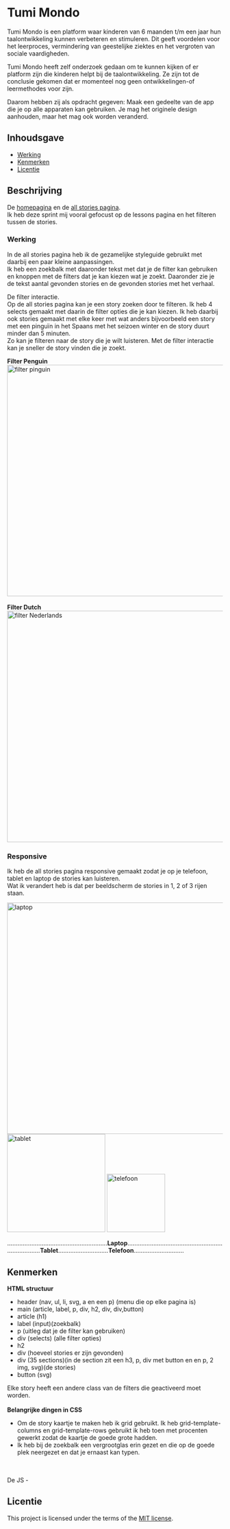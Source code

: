 # Tumi Mondo 
Tumi Mondo is een platform waar kinderen van 6 maanden t/m een jaar hun taalontwikkeling kunnen verbeteren en stimuleren. Dit geeft voordelen voor het leerproces, vermindering van geestelijke ziektes en het vergroten van sociale vaardigheden.

Tumi Mondo heeft zelf onderzoek gedaan om te kunnen kijken of er platform zijn die kinderen helpt bij de taalontwikkeling. Ze zijn tot de conclusie gekomen dat er momenteel nog geen ontwikkelingen-of leermethodes voor zijn.

Daarom hebben zij als opdracht gegeven: Maak een gedeelte van de app die je op alle apparaten kan gebruiken. Je mag het originele design aanhouden, maar het mag ook worden veranderd.

## Inhoudsgave
  * [Werking](#werking)
  * [Kenmerken](#kenmerken)
  * [Licentie](#licentie)

## Beschrijving
De [homepagina](https://nadiachaja.github.io/fix-the-flow-interactive-website/) en de [all stories pagina](https://nadiachaja.github.io/fix-the-flow-interactive-website/lessons/lessons.html). <br>
Ik heb deze sprint mij vooral gefocust op de lessons pagina en het filteren tussen de stories.

### Werking 
In de all stories pagina heb ik de gezamelijke styleguide gebruikt met daarbij een paar kleine aanpassingen. <br>
Ik heb een zoekbalk met daaronder tekst met dat je de filter kan gebruiken en knoppen met de filters dat je kan kiezen wat je zoekt. Daaronder zie je de tekst aantal gevonden stories en de gevonden stories met het verhaal. 
<br>

De filter interactie. <br>
Op de all stories pagina kan je een story zoeken door te filteren. Ik heb 4 selects gemaakt met daarin de filter opties die je kan kiezen. Ik heb daarbij ook stories gemaakt met elke keer met wat anders bijvoorbeeld een story met een pinguïn in het Spaans met het seizoen winter en de story duurt minder dan 5 minuten. <br>
Zo kan je filteren naar de story die je wilt luisteren. Met de filter interactie kan je sneller de story vinden die je zoekt. 

**Filter Penguin** <br>
<img width="540" alt="filter pinguin" src="https://github.com/user-attachments/assets/b25d8719-2f27-4ef4-8061-c262cdbc75fb" />
<br>
<br>
**Filter Dutch** <br>
<img width="540" alt="filter Nederlands" src="https://github.com/user-attachments/assets/109cf843-cd56-4f9a-ba6c-abaa2efcf091" />
<br>

### Responsive 

Ik heb de all stories pagina responsive gemaakt zodat je op je telefoon, tablet en laptop de stories kan luisteren. <br>
Wat ik verandert heb is dat per beeldscherm de stories in 1, 2 of 3 rijen staan. 

<img width="540" alt="laptop" src="https://github.com/user-attachments/assets/288ab528-7214-491c-a5cc-be2eec159508" /> <img width="229" alt="tablet" src="https://github.com/user-attachments/assets/8839b32d-5421-4fbf-9619-f4723cbefa58" /> <img width="136" alt="telefoon" src="https://github.com/user-attachments/assets/dc687a69-d8b6-460d-844c-738d1e6e5c52" />

..........................................................**Laptop**..........................................................................**Tablet**.............................**Telefoon**.............................


## Kenmerken
**HTML structuur**
- header (nav, ul, li, svg, a en een p) (menu die op elke pagina is)
- main (article, label, p, div, h2, div, div,button)
- article (h1)
- label (input)(zoekbalk)
- p (uitleg dat je de filter kan gebruiken)
- div (selects) (alle filter opties)
- h2 
- div (hoeveel stories er zijn gevonden)
- div (35 sections)(in de section zit een h3, p, div met button en en p, 2 img, svg)(de stories)
- button (svg)

 Elke story heeft een andere class van de filters die geactiveerd moet worden. 
<br>
<br>
**Belangrijke dingen in CSS** 
- Om de story kaartje te maken heb ik grid gebruikt. Ik heb grid-template-columns en grid-template-rows gebruikt ik heb toen met procenten gewerkt zodat de kaartje de goede grote hadden.
- Ik heb bij de zoekbalk een vergrootglas erin gezet en die op de goede plek neergezet en dat je ernaast kan typen.  
<br>
<br>
De JS
        - 

## Licentie

This project is licensed under the terms of the [MIT license](./LICENSE).

